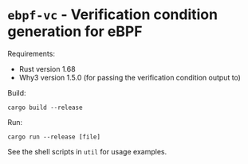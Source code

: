 # `ebpf-vc` - Verification condition generation for eBPF

Requirements:

- Rust version 1.68
- Why3 version 1.5.0 (for passing the verification condition output to)


Build:

    cargo build --release

Run:

    cargo run --release [file]

See the shell scripts in `util` for usage examples.
